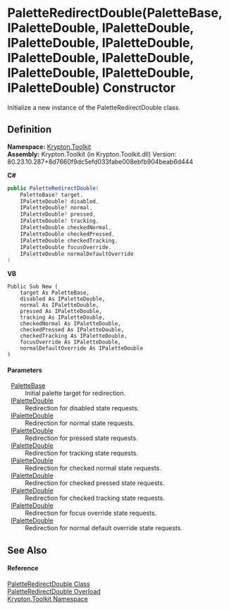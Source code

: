 # PaletteRedirectDouble(PaletteBase, IPaletteDouble, IPaletteDouble, IPaletteDouble, IPaletteDouble, IPaletteDouble, IPaletteDouble, IPaletteDouble, IPaletteDouble, IPaletteDouble) Constructor


Initialize a new instance of the PaletteRedirectDouble class.



## Definition
**Namespace:** <a href="79d2eac2-21f4-54ff-7552-b20c33c30600.md">Krypton.Toolkit</a>  
**Assembly:** Krypton.Toolkit (in Krypton.Toolkit.dll) Version: 80.23.10.287+8d7660f9dc5efd033fabe008ebfb904beab6d444

**C#**
``` C#
public PaletteRedirectDouble(
	PaletteBase? target,
	IPaletteDouble? disabled,
	IPaletteDouble? normal,
	IPaletteDouble? pressed,
	IPaletteDouble? tracking,
	IPaletteDouble checkedNormal,
	IPaletteDouble checkedPressed,
	IPaletteDouble checkedTracking,
	IPaletteDouble focusOverride,
	IPaletteDouble normalDefaultOverride
)
```
**VB**
``` VB
Public Sub New ( 
	target As PaletteBase,
	disabled As IPaletteDouble,
	normal As IPaletteDouble,
	pressed As IPaletteDouble,
	tracking As IPaletteDouble,
	checkedNormal As IPaletteDouble,
	checkedPressed As IPaletteDouble,
	checkedTracking As IPaletteDouble,
	focusOverride As IPaletteDouble,
	normalDefaultOverride As IPaletteDouble
)
```



#### Parameters
<dl><dt>  <a href="6da77fa5-1590-4646-f2ea-70002c922aee.md">PaletteBase</a></dt><dd>Initial palette target for redirection.</dd><dt>  <a href="d288ff26-4143-0c46-fdd2-73996cbd7fcd.md">IPaletteDouble</a></dt><dd>Redirection for disabled state requests.</dd><dt>  <a href="d288ff26-4143-0c46-fdd2-73996cbd7fcd.md">IPaletteDouble</a></dt><dd>Redirection for normal state requests.</dd><dt>  <a href="d288ff26-4143-0c46-fdd2-73996cbd7fcd.md">IPaletteDouble</a></dt><dd>Redirection for pressed state requests.</dd><dt>  <a href="d288ff26-4143-0c46-fdd2-73996cbd7fcd.md">IPaletteDouble</a></dt><dd>Redirection for tracking state requests.</dd><dt>  <a href="d288ff26-4143-0c46-fdd2-73996cbd7fcd.md">IPaletteDouble</a></dt><dd>Redirection for checked normal state requests.</dd><dt>  <a href="d288ff26-4143-0c46-fdd2-73996cbd7fcd.md">IPaletteDouble</a></dt><dd>Redirection for checked pressed state requests.</dd><dt>  <a href="d288ff26-4143-0c46-fdd2-73996cbd7fcd.md">IPaletteDouble</a></dt><dd>Redirection for checked tracking state requests.</dd><dt>  <a href="d288ff26-4143-0c46-fdd2-73996cbd7fcd.md">IPaletteDouble</a></dt><dd>Redirection for focus override state requests.</dd><dt>  <a href="d288ff26-4143-0c46-fdd2-73996cbd7fcd.md">IPaletteDouble</a></dt><dd>Redirection for normal default override state requests.</dd></dl>

## See Also


#### Reference
<a href="e417f567-27cb-a37a-b3d9-b546faf7d9d3.md">PaletteRedirectDouble Class</a>  
<a href="16df9ac9-759c-131b-4202-f06afc880c08.md">PaletteRedirectDouble Overload</a>  
<a href="79d2eac2-21f4-54ff-7552-b20c33c30600.md">Krypton.Toolkit Namespace</a>  
